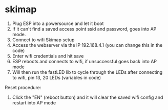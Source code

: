 # skimap


1. Plug ESP into a powersource and let it boot
2. If it can't find a saved access point ssid and password, goes into AP mode.
3. Connect to wifi Skimap setup
4. Access the webserver via the IP 192.168.4.1 (you can change this in the code)
5. Enter wifi credentials and hit save
6. ESP reboots and connects to wifi, if unsuccessful goes back into AP mode
7. Will then run the fastLED lib to cycle through the LEDs after connecting to wifi, pin 13, 20 LEDs (variables in code) 


Reset procedure:
1. Click the "EN" (reboot button) and it will clear the saved wifi config and restart into AP mode
